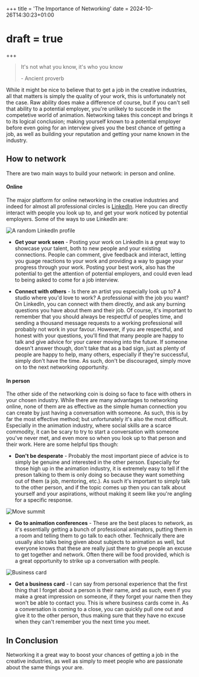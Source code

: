 +++
title = 'The Importance of Networking'
date = 2024-10-26T14:30:23+01:00
# draft = true
+++


> It's not what you know, it's who you know
>
> \- Ancient proverb

While it might be nice to believe that to get a job in the creative industries, all that matters is simply the quality of your work, this is unfortunately not the case. Raw ability does make a difference of course, but if you can't sell that ability to a potential employer, you're unlikely to succede in the competetive world of animation. 
Networking takes this concept and brings it to its logical conclusion; making yourself known to a potential employer before even going for an interview gives you the best chance of getting a job, as well as building your reputation and getting your name known in the industry.

## How to network

There are two main ways to build your network: in person and online.

#### Online

The major platform for online networking in the creative industries and indeed for almost all professional circles is [LinkedIn](https://www.linkedin.com/). Here you can directly interact with people you look up to, and get your work noticed by potential employers. Some of the ways to use LinkedIn are:

![A random LinkedIn profile](LinkedIn.png)

- **Get your work seen** - Posting your work on LinkedIn is a great way to showcase your talent, both to new people and your existing connections. People can comment, give feedback and interact, letting you guage reactions to your work and providing a way to guage your progress through your work. Posting your best work, also has the potential to get the attention of potential employers, and could even lead to being asked to come for a job interview.

- **Connect with others** - Is there an artist you especially look up to? A studio where you'd love to work? A professional with the job you want? On LinkedIn, you can connect with them directly, and ask any burning questions you have about them and their job. Of course, it's important to remember that you should always be respectful of peoples time, and sending a thousand message requests to a working professional will probably not work in your favour. However, if you are respectful, and honest with your questions, you'll find that many people are happy to talk and give advice for your career moving into the future. If someone doesn't answer though, don't take that as a bad sign, just as plenty of people are happy to help, many others, especially if they're successful, simply don't have the time. As such, don't be discouraged, simply move on to the next networking opportunity.

#### In person

The other side of the networking coin is doing so face to face with others in your chosen industry. While there are many advantages to networking online, none of them are as effective as the simple human connection you can create by just having a conversation with someone. As such, this is by far the most effective method; but unfortunately it's also the most difficult. Especially in the animation industry, where social skills are a scarce commodity, it can be scary to try to start a conversation with someone you've never met, and even more so when you look up to that person and their work. Here are some helpful tips though:

- **Don't be desperate** - Probably the most important piece of advice is to simply be genuine and interested in the other person. Especially for those high up in the animation industry, it is extremely easy to tell if the preson talking to them is only doing so because they want something out of them (a job, mentoring, etc.). As such it's important to simply talk to the other person, and if the topic comes up then you can talk about yourself and your aspirations, without making it seem like you're angling for a specific response.

![Move summit](move_summit.jpg)

- **Go to animation conferences** - These are the best places to network, as it's essentially getting a bunch of professional animators, putting them in a room and telling them to go talk to each other. Technically there are usually also talks being given about subjects to animation as well, but everyone knows that these are really just there to give people an excuse to get together and network. Often there will be food provided, which is a great opportunity to strike up a conversation with people.

![Business card](business_card.jpg)

- **Get a business card** - I can say from personal experience that the first thing that I forget about a person is their name, and as such, even if you make a great impression on someone, if they forget your name then they won't be able to contact you. This is where business cards come in. As a conversation is coming to a close, you can quickly pull one out and give it to the other person, thus making sure that they have no excuse when they can't remember you the next time you meet.

## In Conclusion

Networking it a great way to boost your chances of getting a job in the creative industries, as well as simply to meet people who are passionate about the same things your are.